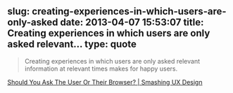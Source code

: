 slug: creating-experiences-in-which-users-are-only-asked
date: 2013-04-07 15:53:07
title: Creating experiences in which users are only asked relevant...
type: quote
---

> Creating experiences in which users are only asked relevant information at relevant times makes for happy users.

[Should You Ask The User Or Their Browser? | Smashing UX Design](http://uxdesign.smashingmagazine.com/2013/02/04/remove-interface-elements/)
